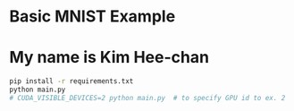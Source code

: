 # Basic MNIST Example
# My name is Kim Hee-chan
```bash
pip install -r requirements.txt
python main.py
# CUDA_VISIBLE_DEVICES=2 python main.py  # to specify GPU id to ex. 2
```
